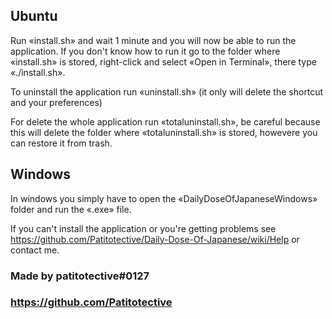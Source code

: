 ## Ubuntu
Run «install.sh» and wait 1 minute and you will now be able to run the application. If you don't know how to run it go to the folder where «install.sh» is stored, right-click and select «Open in Terminal», there type «./install.sh».

To uninstall the application run «uninstall.sh» (it only will delete the shortcut and your preferences)

For delete the whole application run «totaluninstall.sh», be careful because this will delete the folder where «totaluninstall.sh» is stored, howevere you can restore it from trash.

## Windows
In windows you simply have to open the «DailyDoseOfJapaneseWindows» folder and run the «.exe» file.


If you can't install the application or you're getting problems see https://github.com/Patitotective/Daily-Dose-Of-Japanese/wiki/Help or contact me.

### Made by patitotective#0127
### https://github.com/Patitotective
